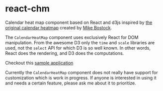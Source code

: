 # react-chm
Calendar heat map component based on React and d3js inspired by [the original calendar heatmap](http://bl.ocks.org/mbostock/4063318) created by [Mike Bostock](http://bost.ocks.org/mike/).

The `CalendarHeatMap` component uses exclusively React for DOM manipulation. From the awesome D3 only the `time` and `scale` libraries are used, not the `select` API for which D3 is so well known. In other words, React does the rendering, and D3 does the computations.

Checkout this [sample application](http://sergiub.github.io/react-chm/)

Currently the `CalendarHeatMap` component does not really have support for customization which is work in progress.
If anyone is interested in using it and needs a certain feature, please ask me about it to prioritize.
